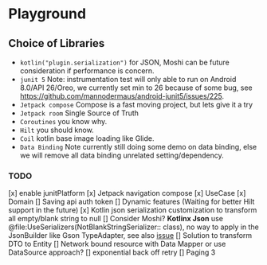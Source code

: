 # Playground

## Choice of Libraries

- `kotlin("plugin.serialization")` for JSON, Moshi can be future consideration if performance is
  concern.
- `junit 5` Note: instrumentation test will only able to run on Android 8.0/API 26/Oreo, we
  currently set min to 26 because of some bug,
  see https://github.com/mannodermaus/android-junit5/issues/225.
- `Jetpack compose` Compose is a fast moving project, but lets give it a try
- `Jetpack room` Single Source of Truth
- `Coroutines` you know why.
- `Hilt` you should know.
- `Coil` kotlin base image loading like Glide.
- `Data Binding` Note currently still doing some demo on data binding, else we will remove all data
  binding unrelated setting/dependency.

### TODO

[x] enable junitPlatform
[x] Jetpack navigation compose
[x] UseCase
[x] Domain
[] Saving api auth token
[] Dynamic features (Waiting for better Hilt support in the future)
[x] Kotlin json serialization customization to transform all empty/blank string to null
[] Consider Moshi? **Kotlinx Json** use @file:UseSerializers(NotBlankStringSerializer::
class), no way to apply in the JsonBuilder like Gson TypeAdapter, see
also [issue](https://github.com/Kotlin/kotlinx.serialization/issues/507)
[] Solution to transform DTO to Entity
[] Network bound resource with Data Mapper or use DataSource approach?
[] exponential back off retry
[] Paging 3
